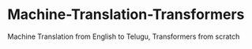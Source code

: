 # Machine-Translation-Transformers
Machine Translation from English to Telugu, Transformers from scratch
